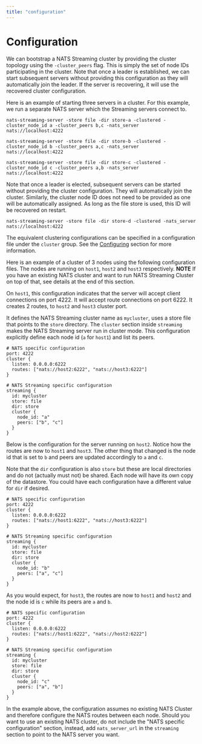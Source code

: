 ```yaml
---
title: "configuration"
---
```

# Configuration

We can bootstrap a NATS Streaming cluster by providing the cluster topology using the `-cluster_peers` flag. This is simply the set of node IDs participating in the cluster. Note that once a leader is established, we can start subsequent servers without providing this configuration as they will automatically join the leader. If the server is recovering, it will use the recovered cluster configuration.

Here is an example of starting three servers in a cluster. For this example, we run a separate NATS server which the Streaming servers connect to.

```text
nats-streaming-server -store file -dir store-a -clustered -cluster_node_id a -cluster_peers b,c -nats_server nats://localhost:4222

nats-streaming-server -store file -dir store-b -clustered -cluster_node_id b -cluster_peers a,c -nats_server nats://localhost:4222

nats-streaming-server -store file -dir store-c -clustered -cluster_node_id c -cluster_peers a,b -nats_server nats://localhost:4222
```

Note that once a leader is elected, subsequent servers can be started without providing the cluster configuration. They will automatically join the cluster. Similarly, the cluster node ID does not need to be provided as one will be automatically assigned. As long as the file store is used, this ID will be recovered on restart.

```text
nats-streaming-server -store file -dir store-d -clustered -nats_server nats://localhost:4222
```

The equivalent clustering configurations can be specified in a configuration file under the `cluster` group. See the [Configuring](/legacy/stan/nats-streaming-server/configuring/) section for more information.

Here is an example of a cluster of 3 nodes using the following configuration files. The nodes are running on `host1`, `host2` and `host3` respectively. **NOTE** If you have an existing NATS cluster and want to run NATS Streaming Cluster on top of that, see details at the end of this section.

On `host1`, this configuration indicates that the server will accept client connections on port 4222. It will accept route connections on port 6222. It creates 2 routes, to `host2` and `host3` cluster port.

It defines the NATS Streaming cluster name as `mycluster`, uses a store file that points to the `store` directory. The `cluster` section inside `streaming` makes the NATS Streaming server run in cluster mode. This configuration explicitly define each node id \(`a` for `host1`\) and list its peers.

```text
# NATS specific configuration
port: 4222
cluster {
  listen: 0.0.0.0:6222
  routes: ["nats://host2:6222", "nats://host3:6222"]
}

# NATS Streaming specific configuration
streaming {
  id: mycluster
  store: file
  dir: store
  cluster {
    node_id: "a"
    peers: ["b", "c"]
  }
}
```

Below is the configuration for the server running on `host2`. Notice how the routes are now to `host1` and `host3`. The other thing that changed is the node id that is set to `b` and peers are updated accordingly to `a` and `c`.

Note that the `dir` configuration is also `store` but these are local directories and do not \(actually must not\) be shared. Each node will have its own copy of the datastore. You could have each configuration have a different value for `dir` if desired.

```text
# NATS specific configuration
port: 4222
cluster {
  listen: 0.0.0.0:6222
  routes: ["nats://host1:6222", "nats://host3:6222"]
}

# NATS Streaming specific configuration
streaming {
  id: mycluster
  store: file
  dir: store
  cluster {
    node_id: "b"
    peers: ["a", "c"]
  }
}
```

As you would expect, for `host3`, the routes are now to `host1` and `host2` and the node id is `c` while its peers are `a` and `b`.

```text
# NATS specific configuration
port: 4222
cluster {
  listen: 0.0.0.0:6222
  routes: ["nats://host1:6222", "nats://host2:6222"]
}

# NATS Streaming specific configuration
streaming {
  id: mycluster
  store: file
  dir: store
  cluster {
    node_id: "c"
    peers: ["a", "b"]
  }
}
```

In the example above, the configuration assumes no existing NATS Cluster and therefore configure the NATS routes between each node. Should you want to use an existing NATS cluster, do not include the "NATS specific configuration" section, instead, add `nats_server_url` in the `streaming` section to point to the NATS server you want.

